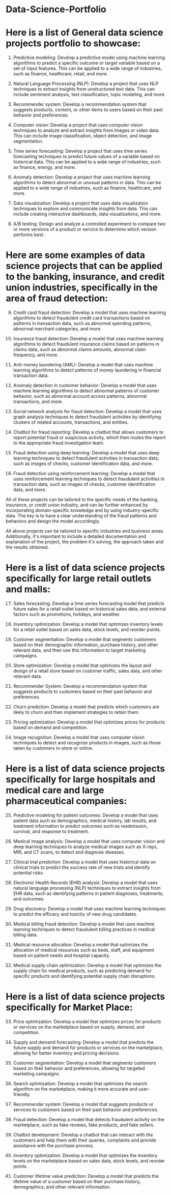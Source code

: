 # Data-Science-Portfolio
# Here is a list of General data science projects portfolio to showcase:

1.    Predictive modeling: Develop a predictive model using machine learning algorithms to predict a specific outcome or target variable based on a set of input features. This can be applied to a wide range of industries, such as finance, healthcare, retail, and more.

2.    Natural Language Processing (NLP): Develop a project that uses NLP techniques to extract insights from unstructured text data. This can include sentiment analysis, text classification, topic modeling, and more.

3.    Recommender system: Develop a recommendation system that suggests products, content, or other items to users based on their past behavior and preferences.

4.    Computer vision: Develop a project that uses computer vision techniques to analyze and extract insights from images or video data. This can include image classification, object detection, and image segmentation.

5.    Time series forecasting: Develop a project that uses time series forecasting techniques to predict future values of a variable based on historical data. This can be applied to a wide range of industries, such as finance, energy, and more.

6.    Anomaly detection: Develop a project that uses machine learning algorithms to detect abnormal or unusual patterns in data. This can be applied to a wide range of industries, such as finance, healthcare, and more.

7.    Data visualization: Develop a project that uses data visualization techniques to explore and communicate insights from data. This can include creating interactive dashboards, data visualizations, and more.

8.    A/B testing: Design and analyze a controlled experiment to compare two or more versions of a product or service to determine which version performs best.
    
# Here are some examples of data science projects that can be applied to the banking, insurance, and credit union industries, specifically in the area of fraud detection:

9.    Credit card fraud detection: Develop a model that uses machine learning algorithms to detect fraudulent credit card transactions based on patterns in transaction data, such as abnormal spending patterns, abnormal merchant categories, and more.

10.    Insurance fraud detection: Develop a model that uses machine learning algorithms to detect fraudulent insurance claims based on patterns in claims data, such as abnormal claims amounts, abnormal claim frequency, and more.

11.    Anti-money laundering (AML): Develop a model that uses machine learning algorithms to detect patterns of money laundering in financial transaction data.

12.    Anomaly detection in customer behavior: Develop a model that uses machine learning algorithms to detect abnormal patterns of customer behavior, such as abnormal account access patterns, abnormal transactions, and more.

13.    Social network analysis for fraud detection: Develop a model that uses graph analysis techniques to detect fraudulent activities by identifying clusters of related accounts, transactions, and entities.

14.    Chatbot for fraud reporting: Develop a chatbot that allows customers to report potential fraud or suspicious activity, which then routes the report to the appropriate fraud investigation team.

15.    Fraud detection using deep learning: Develop a model that uses deep learning techniques to detect fraudulent activities in transaction data, such as images of checks, customer identification data, and more.

16.    Fraud detection using reinforcement learning: Develop a model that uses reinforcement learning techniques to detect fraudulent activities in transaction data, such as images of checks, customer identification data, and more.

All of these projects can be tailored to the specific needs of the banking, insurance, or credit union industry, and can be further enhanced by incorporating domain-specific knowledge and by using industry-specific data. The key is to have a clear understanding of the fraud patterns and behaviors and design the model accordingly.

All above projects can be tailored to specific industries and business areas. Additionally, it's important to include a detailed documentation and explanation of the project, the problem it's solving, the approach taken and the results obtained.

# Here is a list of data science projects specifically for large retail outlets and malls:

17.    Sales forecasting: Develop a time series forecasting model that predicts future sales for a retail outlet based on historical sales data, and external factors such as promotions, holidays, and weather.

18.    Inventory optimization: Develop a model that optimizes inventory levels for a retail outlet based on sales data, stock levels, and reorder points.

19.    Customer segmentation: Develop a model that segments customers based on their demographic information, purchase history, and other relevant data, and then use this information to target marketing campaigns.

20.    Store optimization: Develop a model that optimizes the layout and design of a retail store based on customer traffic, sales data, and other relevant data.

21.    Recommender System: Develop a recommendation system that suggests products to customers based on their past behavior and preferences.

22.    Churn prediction: Develop a model that predicts which customers are likely to churn and then implement strategies to retain them.

23.    Pricing optimization: Develop a model that optimizes prices for products based on demand and competition.

24.    Image recognition: Develop a model that uses computer vision techniques to detect and recognize products in images, such as those taken by customers in-store or online.

# Here is a list of data science projects specifically for large hospitals and medical care and large pharmaceutical companies:

25.    Predictive modeling for patient outcomes: Develop a model that uses patient data such as demographics, medical history, lab results, and treatment information to predict outcomes such as readmission, survival, and response to treatment.

26.    Medical image analysis: Develop a model that uses computer vision and deep learning techniques to analyze medical images such as X-rays, MRI, and CT scans, to detect and diagnose diseases.

27.    Clinical trial prediction: Develop a model that uses historical data on clinical trials to predict the success rate of new trials and identify potential risks.

28.    Electronic Health Records (EHR) analysis: Develop a model that uses natural language processing (NLP) techniques to extract insights from EHR data, such as identifying patterns in patient diagnoses, treatments, and outcomes.

29.    Drug discovery: Develop a model that uses machine learning techniques to predict the efficacy and toxicity of new drug candidates.

30.    Medical billing fraud detection: Develop a model that uses machine learning techniques to detect fraudulent billing practices in medical billing data.

31.    Medical resource allocation: Develop a model that optimizes the allocation of medical resources such as beds, staff, and equipment based on patient needs and hospital capacity.

32.    Medical supply chain optimization: Develop a model that optimizes the supply chain for medical products, such as predicting demand for specific products and identifying potential supply chain disruptions.

# Here is a list of data science projects specifically for Market Place:

33.    Price optimization: Develop a model that optimizes prices for products or services on the marketplace based on supply, demand, and competition.

34.    Supply and demand forecasting: Develop a model that predicts the future supply and demand for products or services on the marketplace, allowing for better inventory and pricing decisions.

35.    Customer segmentation: Develop a model that segments customers based on their behavior and preferences, allowing for targeted marketing campaigns.

36.    Search optimization: Develop a model that optimizes the search algorithm on the marketplace, making it more accurate and user-friendly.

37.    Recommender system: Develop a model that suggests products or services to customers based on their past behavior and preferences.

38.    Fraud detection: Develop a model that detects fraudulent activity on the marketplace, such as fake reviews, fake products, and fake sellers.

39.    Chatbot development: Develop a chatbot that can interact with the customers and help them with their queries, complaints and provide assistance with the purchase process.

40.    Inventory optimization: Develop a model that optimizes the inventory levels on the marketplace based on sales data, stock levels, and reorder points.

41.    Customer lifetime value prediction: Develop a model that predicts the lifetime value of a customer based on their purchase history, demographics, and other relevant information.
